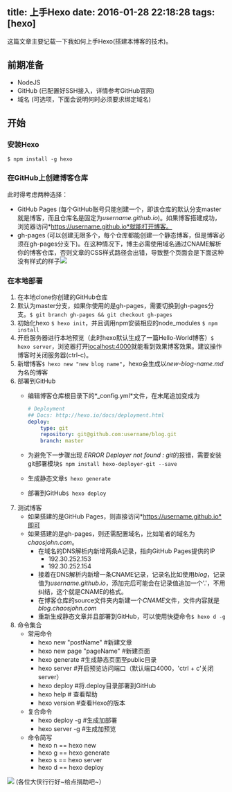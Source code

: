 <!--title: Getting Started With Hexo-->
title: 上手Hexo
date: 2016-01-28 22:18:28
tags: [hexo]
---

这篇文章主要记载一下我如何上手Hexo(搭建本博客的技术)。

## 前期准备
*	NodeJS
*	GitHub (已配置好SSH接入，详情参考GitHub官网)
*	域名 (可选项，下面会说明何时必须要求绑定域名)

## 开始

### 安装Hexo
`$ npm install -g hexo`

### 在GitHub上创建博客仓库
此时得考虑两种选择：
*	GitHub Pages (每个GitHub账号只能创建一个，即该仓库的默认分支master就是博客，而且仓库名是固定为*username.github.io*)。如果博客搭建成功，浏览器访问*https://username.github.io*就能打开博客。
*	gh-pages (可以创建无限多个，每个仓库都能创建一个静态博客，但是博客必须在gh-pages分支下)。在这种情况下，博主必需使用域名通过CNAME解析你的博客仓库，否则文章的CSS样式路径会出错，导致整个页面会是下面这种没有样式的样子![](https://image.blog.chaosjohn.com/Getting-Started-With-Hexo/hexo-without-css.png
)

### 在本地部署
1.	在本地clone你创建的GitHub仓库
2.	默认为master分支，如果你使用的是gh-pages，需要切换到gh-pages分支。`$ git branch gh-pages && git checkout gh-pages` 
3.	初始化hexo `$ hexo init`，并且调用npm安装相应的node_modules `$ npm install`
4.	开启服务器进行本地预览（此时hexo默认生成了一篇Hello-World博客）`$ hexo server`，浏览器打开[localhost:4000](http://localhost:4000/)就能看到效果博客效果。建议操作博客时关闭服务器(ctrl-c)。
5.	新增博客`$ hexo new "new blog name"`，hexo会生成以*new-blog-name.md*为名的博客
6.	部署到GitHub
	*	编辑博客仓库根目录下的*_config.yml*文件，在末尾追加变成为
	
		``` yaml
		# Deployment
		## Docs: http://hexo.io/docs/deployment.html
		deploy:
			type: git
			repository: git@github.com:username/blog.git
			branch: master
		```
  	*	为避免下一步骤出现 *ERROR Deployer not found : 	git*的报错，需要安装git部署模块`$ npm install hexo-deployer-git --save`
	*	生成静态文章`$ hexo generate`
	* 	部署到GitHub`$ hexo deploy`
7.	测试博客 
	*	如果搭建的是GitHub Pages，则直接访问*https://username.github.io*即可
	* 如果搭建的是gh-pages，则还需配置域名，比如笔者的域名为*chaosjohn.com*。
		+	在域名的DNS解析内新增两条A记录，指向GitHub Pages提供的IP 
			- 192.30.252.153
			- 192.30.252.154
		+	接着在DNS解析内新增一条CNAME记录，记录名比如使用*blog*，记录值为*username.github.io*，添加完后可能会在记录值追加一个'.'，不用纠结，这个就是CNAME的格式。
		+ 在博客仓库的source文件夹内新建一个*CNAME*文件，文件内容就是*blog.chaosjohn.com* 
		+ 重新生成静态文章并且部署到GitHub，可以使用快捷命令`$ hexo d -g` 
8. 命令集合 
	*	常用命令 
		+	hexo new "postName" #新建文章
		+	hexo new page "pageName" #新建页面
		+	hexo generate #生成静态页面至public目录
		+	hexo server #开启预览访问端口（默认端口4000，'ctrl + c'关闭server）
		+	hexo deploy #将.deploy目录部署到GitHub
		+	hexo help  # 查看帮助
		+	hexo version  #查看Hexo的版本
	*	复合命令 
		+	hexo deploy -g  #生成加部署
		+	hexo server -g  #生成加预览
	*	命令简写 
		+	hexo n == hexo new
		+	hexo g == hexo generate
		+	hexo s == hexo server
		+	hexo d == hexo deploy

![](https://image.blog.chaosjohn.com/donate-me.png)
(各位大侠行行好~给点捐助吧~）
